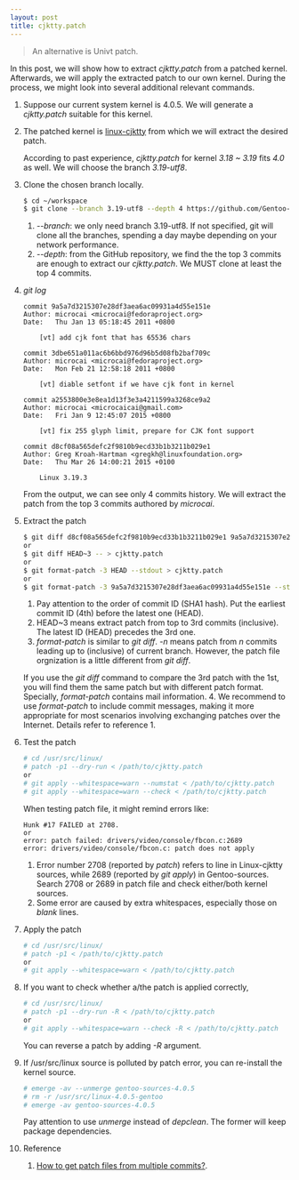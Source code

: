 ```yaml
---
layout: post
title: cjktty.patch
---
```


>An alternative is Univt patch.

In this post, we will show how to extract *cjktty.patch* from a patched kernel. Afterwards, we will apply the extracted patch to our own kernel. During the process, we might look into several additional relevant commands.

1. Suppose our current system kernel is 4.0.5. We will generate a *cjktty.patch* suitable for this kernel.
2. The patched kernel is [linux-cjktty](https://github.com/Gentoo-zh/linux-cjktty) from which we will extract the desired patch.

   According to past experience, *cjktty.patch* for kernel *3.18 ~ 3.19* fits *4.0* as well. We will choose the branch *3.19-utf8*.
3. Clone the chosen branch locally.

   ```bash
   $ cd ~/workspace
   $ git clone --branch 3.19-utf8 --depth 4 https://github.com/Gentoo-zh/linux-cjktty.git
   ```
   
   1. *--branch*: we only need branch 3.19-utf8. If not specified, git will clone all the branches, spending a day maybe depending on your network performance.
   2. *--depth*: from the GitHub repository, we find the the top 3 commits are enough to extract our *cjktty.patch*. We MUST clone at least the top 4 commits.

4. *git log*

   ```
   commit 9a5a7d3215307e28df3aea6ac09931a4d55e151e
   Author: microcai <microcai@fedoraproject.org>
   Date:   Thu Jan 13 05:18:45 2011 +0800

       [vt] add cjk font that has 65536 chars

   commit 3dbe651a011ac6b6bbd976d96b5d08fb2baf709c
   Author: microcai <microcai@fedoraproject.org>
   Date:   Mon Feb 21 12:58:18 2011 +0800

       [vt] diable setfont if we have cjk font in kernel

   commit a2553800e3e8ea1d13f3e3a4211599a3268ce9a2
   Author: microcai <microcaicai@gmail.com>
   Date:   Fri Jan 9 12:45:07 2015 +0800

       [vt] fix 255 glyph limit, prepare for CJK font support

   commit d8cf08a565defc2f9810b9ecd33b1b3211b029e1
   Author: Greg Kroah-Hartman <gregkh@linuxfoundation.org>
   Date:   Thu Mar 26 14:00:21 2015 +0100

       Linux 3.19.3
   ```
   
   From the output, we can see only 4 commits history. We will extract the patch from the top 3 commits authored by *microcai*.
5. Extract the patch

   ```bash
   $ git diff d8cf08a565defc2f9810b9ecd33b1b3211b029e1 9a5a7d3215307e28df3aea6ac09931a4d55e151e -- > cjktty.patch
   or
   $ git diff HEAD~3 -- > cjktty.patch
   or
   $ git format-patch -3 HEAD --stdout > cjktty.patch
   or
   $ git format-patch -3 9a5a7d3215307e28df3aea6ac09931a4d55e151e --stdout > cjktty.patch
   ```
   
   1. Pay attention to the order of commit ID (SHA1 hash). Put the earliest commit ID (4th) before the latest one (HEAD).
   2. HEAD~3 means extract patch from top to 3rd commits (inclusive). The latest ID (HEAD) precedes the 3rd one.
   3. *format-patch* is similar to *git diff*. *-n <commit-ID>* means patch from *n* commits leading up to <commit-ID> (inclusive) of current branch. However, the patch file orgnization is a little different from *git diff*.

   If you use the *git diff* command to compare the 3rd patch with the 1st, you will find them the same patch but with different patch format. Specially, *format-patch* contains mail information.
   4. We recommend to use *format-patch* to include commit messages, making it more appropriate for most scenarios involving exchanging patches over the Internet. Details refer to reference 1.
6. Test the patch

   ```bash
   # cd /usr/src/linux/
   # patch -p1 --dry-run < /path/to/cjktty.patch
   or
   # git apply --whitespace=warn --numstat < /path/to/cjktty.patch
   # git apply --whitespace=warn --check < /path/to/cjktty.patch
   ```
   
   When testing patch file, it might remind errors like:

   ```
   Hunk #17 FAILED at 2708.
   or
   error: patch failed: drivers/video/console/fbcon.c:2689
   error: drivers/video/console/fbcon.c: patch does not apply
   ```
   
   1. Error number 2708 (reported by *patch*) refers to line in Linux-cjktty sources, while 2689 (reported by *git apply*) in Gentoo-sources. Search 2708 or 2689 in patch file and check either/both kernel sources.
   2. Some error are caused by extra whitespaces, especially those on *blank* lines.
   
7. Apply the patch

   ```bash
   # cd /usr/src/linux/
   # patch -p1 < /path/to/cjktty.patch
   or
   # git apply --whitespace=warn < /path/to/cjktty.patch
   ```
   
7. If you want to check whether a/the patch is applied correctly,

   ```bash
   # cd /usr/src/linux/
   # patch -p1 --dry-run -R < /path/to/cjktty.patch
   or 
   # git apply --whitespace=warn --check -R < /path/to/cjktty.patch
   ```
   
   You can reverse a patch by adding *-R* argument.
8. If /usr/src/linux source is polluted by patch error, you can re-install the kernel source.

   ```bash
   # emerge -av --unmerge gentoo-sources-4.0.5
   # rm -r /usr/src/linux-4.0.5-gentoo
   # emerge -av gentoo-sources-4.0.5
   ```
   
   Pay attention to use *unmerge* instead of *depclean*. The former will keep package dependencies.
9. Reference
   1. [How to get patch files from multiple commits?](http://stackoverflow.com/q/32643640/2336707).
